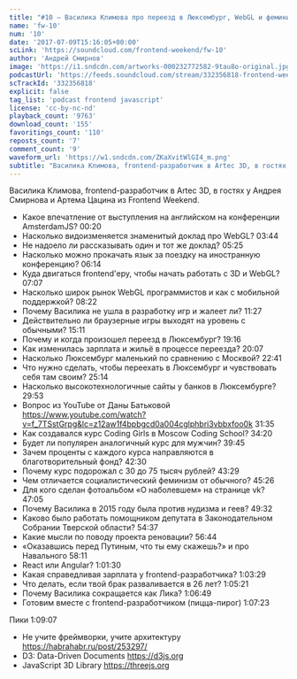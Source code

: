 ```yaml
---
title: "#10 – Василика Климова про переезд в Люксембург, WebGL и феминизм"
name: 'fw-10'
num: '10'
date: '2017-07-09T15:16:05+00:00'
scLink: 'https://soundcloud.com/frontend-weekend/fw-10'
author: 'Андрей Смирнов'
image: 'https://i1.sndcdn.com/artworks-000232772582-9tau8o-original.jpg'
podcastUrl: 'https://feeds.soundcloud.com/stream/332356818-frontend-weekend-fw-10.m4a'
scTrackId: '332356818'
explicit: false
tag_list: 'podcast frontend javascript'
license: 'cc-by-nc-nd'
playback_count: '9763'
download_count: '155'
favoritings_count: '110'
reposts_count: '7'
comment_count: '9'
waveform_url: 'https://w1.sndcdn.com/ZKaXvitWlGI4_m.png'
subtitle: "Василика Климова, frontend-разработчик в Artec 3D, в гостях у Андрея Смирнова и Артема Цацина из Frontend Weekend."
---
```

Василика Климова, frontend-разработчик в Artec 3D, в гостях у Андрея Смирнова и Артема Цацина из Frontend Weekend.

- Какое впечатление от выступления на английском на конференции AmsterdamJS? <timecode sec="20">00:20</timecode>
- Насколько видоизменяется знаменитый доклад про WebGL? <timecode sec="224">03:44</timecode>
- Не надоело ли рассказывать один и тот же доклад? <timecode sec="325">05:25</timecode>
- Насколько можно прокачать язык за поездку на иностранную конференцию? <timecode sec="374">06:14</timecode>
- Куда двигаться frontend'еру, чтобы начать работать с 3D и WebGL? <timecode sec="427">07:07</timecode>
- Насколько широк рынок WebGL программистов и как с мобильной поддержкой? <timecode sec="502">08:22</timecode>
- Почему Василика не ушла в разработку игр и жалеет ли? <timecode sec="687">11:27</timecode>
- Действительно ли браузерные игры выходят на уровень с обычными? <timecode sec="911">15:11</timecode>
- Почему и когда произошел переезд в Люксембург? <timecode sec="1156">19:16</timecode>
- Как изменилась зарплата и жильё в процессе переезда? <timecode sec="1207">20:07</timecode>
- Насколько Люксембург маленький по сравнению с Москвой? <timecode sec="1361">22:41</timecode>
- Что нужно сделать, чтобы переехать в Люксембург и чувствовать себя там своим? <timecode sec="1514">25:14</timecode>
- Насколько высокотехнологичные сайты у банков в Люксембурге? <timecode sec="1793">29:53</timecode>
- Вопрос из YouTube от Даны Батьковой https://www.youtube.com/watch?v=f_7TSstGrpg&lc=z12aw1f4bpbgcd0a004cglphbri3vbbxfoo0k <timecode sec="1895">31:35</timecode>
- Как создавался курс Coding Girls в Moscow Coding School? <timecode sec="2060">34:20</timecode>
- Будет ли популярен аналогичный курс для мужчин? <timecode sec="2385">39:45</timecode>
- Зачем проценты с каждого курса направляются в благотворительный фонд? <timecode sec="2550">42:30</timecode>
- Почему курс подорожал с 30 до 75 тысяч рублей? <timecode sec="2609">43:29</timecode>
- Чем отличается социалистический феминизм от обычного? <timecode sec="2726">45:26</timecode>
- Для кого сделан фотоальбом «О наболевшем» на странице vk? <timecode sec="2825">47:05</timecode>
- Почему Василика в 2015 году была против нудизма и геев? <timecode sec="2972">49:32</timecode>
- Каково было работать помощником депутата в Законодательном Собрании Тверской области? <timecode sec="3277">54:37</timecode>
- Какие мысли по поводу проекта реновации? <timecode sec="3404">56:44</timecode>
- «Оказавшись перед Путиным, что ты ему скажешь?» и про Навального <timecode sec="3491">58:11</timecode>
- React или Angular? <timecode sec="3690">1:01:30</timecode>
- Какая справедливая зарплата у frontend-разработчика? <timecode sec="3809">1:03:29</timecode>
- Что делать, если твой брак разваливается в 26 лет? <timecode sec="3921">1:05:21</timecode>
- Почему Василика сокращается как Лика? <timecode sec="4009">1:06:49</timecode>
- Готовим вместе с frontend-разработчиком (пицца-пирог) <timecode sec="4043">1:07:23</timecode>

Пики <timecode sec="4147">1:09:07</timecode>
- Не учите фреймворки, учите архитектуру https://habrahabr.ru/post/253297/
- D3: Data-Driven Documents https://d3js.org
- JavaScript 3D Library https://threejs.org